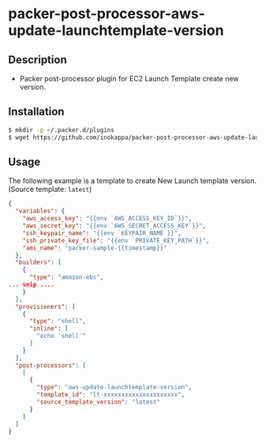 # packer-post-processor-aws-update-launchtemplate-version

## Description

* Packer post-processor plugin for EC2 Launch Template create new version.

## Installation

```sh
$ mkdir -p ~/.packer.d/plugins
$ wget https://github.com/inokappa/packer-post-processor-aws-update-launchtemplate-version/releases/download/v0.0.1/packer-post-processor-aws-update-launchtemplate-version_darwin_amd64 -O ~/.packer.d/plugins/packer-post-processor-aws-update-launchtemplate-version
```

## Usage

The following example is a template to create New Launch template version.(Source template: `latest`)

```json
{
  "variables": {
    "aws_access_key": "{{env `AWS_ACCESS_KEY_ID`}}",
    "aws_secret_key": "{{env `AWS_SECRET_ACCESS_KEY`}}",
    "ssh_keypair_name": "{{env `KEYPAIR_NAME`}}",
    "ssh_private_key_file": "{{env `PRIVATE_KEY_PATH`}}",
    "ami_name": "packer-sample-{{timestamp}}"
  },
  "builders": [
    {
      "type": "amazon-ebs",
... snip ....
    }
  ],
  "provisioners": [
    {
      "type": "shell",
      "inline": [
        "echo 'shell'"
      ]
    }
  ],
  "post-processors": [
    [
      {
        "type": "aws-update-launchtemplate-version",
        "template_id": "lt-xxxxxxxxxxxxxxxxxxxxx",
        "source_template_version": "latest"
      }
    ]
  ]
}
```
